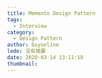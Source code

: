```yaml
---
title: Memento Design Pattern
tags:
  - Interview
category:
  - Design Pattern
author: bsyonline
lede: 没有摘要
date: 2020-03-14 13:11:19
thumbnail:
---
```


